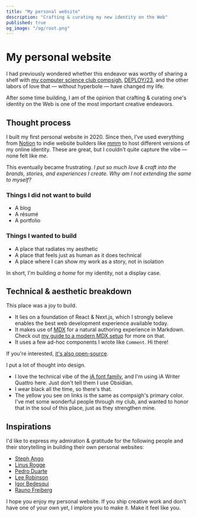 ```yaml
---
title: "My personal website"
description: "Crafting & curating my new identity on the Web"
published: true
og_image: "/og/root.png"
---
```


# My personal website

I had previously wondered whether this endeavor was worthy of sharing a shelf with [my computer science club compsigh](/projects/compsigh), [DEPLOY/23](/projects/deploy23), and the other labors of love that — without hyperbole — have changed my life.

After some time building, I am of the opinion that crafting & curating one's identity on the Web is one of the most important creative endeavors.

## Thought process

I built my first personal website in 2020. Since then, I've used everything from [Notion](https://notion.so) to indie website builders like [mmm](https://mmm.page) to host different versions of my online identity. These are great, but I couldn't quite capture the vibe — none felt like *me*.

This eventually became frustrating. *I put so much love & craft into the brands, stories, and experiences I create. Why am I not extending the same to myself?*

### Things I did not want to build

- A blog
- A résumé
- A portfolio

### Things I wanted to build

- A place that radiates my aesthetic
- A place that feels just as human as it does technical
- A place where I can show my work as a story, not in isolation

In short, I'm building *a home* for my identity, not a display case.

## Technical & aesthetic breakdown

This place was a joy to build.

- It lies on a foundation of React & Next.js, which I strongly believe enables the best web development experience available today.
- It makes use of [MDX](https://mdxjs.com) for a natural authoring experience in Markdown. Check out [my guide to a modern MDX setup](/notes/mdx-nextjs-14) for more on that.
- It uses a few ad-hoc components I wrote like `Comment`. <Comment type="inline">Hi there!</Comment>

If you're interested, [it's also open-source](https://github.com/edwardshturman/site).

I put a lot of thought into design.

- I love the technical vibe of the [iA font family](https://github.com/iaolo/iA-Fonts), and I'm using iA Writer Quattro here. Just don't tell them I use Obsidian.
- I wear black all the time, so there's that.
- The yellow you see on links is the same as compsigh's primary color. I've met some wonderful people through my club, and wanted to honor that in the soul of this place, just as they strengthen mine.

## Inspirations

I'd like to express my admiration & gratitude for the following people and their storytelling in building their own personal websites:

- [Steph Ango](https://stephango.com)
- [Linus Rogge](https://linusrogge.com)
- [Pedro Duarte](https://ped.ro)
- [Lee Robinson](https://leerob.io)
- [Igor Bedesqui](https://igorbedesqui.com)
- [Rauno Freiberg](https://rauno.me)

<Spacer size={32} />

I hope you enjoy my personal website. If you ship creative work and don't have one of your own yet, I implore you to make it. Make it feel like you.
